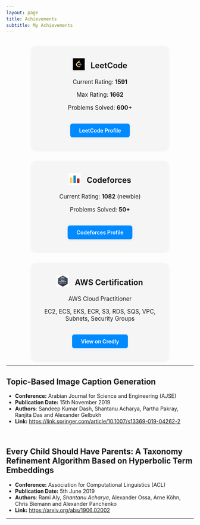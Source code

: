 ```yaml
---
layout: page
title: Achievements
subtitle: My Achievements
---
```


<style>
.achievements-flex {
  display: flex;
  flex-wrap: wrap;
  gap: 32px;
  justify-content: center;
  margin-top: 32px;
}
.achievement-box {
  background: #f5f5f5;
  border-radius: 12px;
  box-shadow: 0 2px 8px rgba(0,0,0,0.07);
  padding: 32px 24px;
  width: 320px;
  text-align: center;
  transition: transform 0.25s cubic-bezier(.4,2,.6,1), box-shadow 0.25s cubic-bezier(.4,2,.6,1);
  cursor: pointer;
  position: relative;
  overflow: hidden;
}
.achievement-box:hover {
  transform: scale(1.07) rotate(-1deg);
  box-shadow: 0 8px 32px rgba(0,0,0,0.18);
  z-index: 2;
}
.achievement-box .profile-link {
  display: inline-block;
  margin-top: 18px;
  padding: 10px 24px;
  background: #008AFF;
  color: #fff;
  border-radius: 6px;
  font-weight: 600;
  text-decoration: none;
  transition: background 0.2s, transform 0.2s;
  box-shadow: 0 2px 8px rgba(0,138,255,0.08);
}
.achievement-box:hover .profile-link {
  background: #005fa3;
  transform: scale(1.08);
}
.achievement-icon {
  width: 32px;
  height: 32px;
  vertical-align: middle;
  margin-right: 8px;
  margin-bottom: 6px;
}
.achievement-title {
  display: flex;
  align-items: center;
  justify-content: center;
  gap: 8px;
  margin-bottom: 12px;
}
</style>

<div class="achievements-flex">
  <div class="achievement-box" onclick="window.open('https://leetcode.com/u/VamshiMaya/', '_blank')">
    <div class="achievement-title">
      <img src="/img/leetcode.png" alt="LeetCode" class="achievement-icon" />
      <h2 style="margin: 0;">LeetCode</h2>
    </div>
    <p style="font-size: 1.1em;">Current Rating: <strong>1591</strong></p>
    <p style="font-size: 1.1em;">Max Rating: <strong>1662</strong></p>
    <p style="font-size: 1.1em;">Problems Solved: <strong>600+</strong></p>
    <a class="profile-link" href="https://leetcode.com/u/VamshiMaya/" target="_blank">LeetCode Profile</a>
  </div>
  <div class="achievement-box" onclick="window.open('https://codeforces.com/profile/vamshimaya', '_blank')">
    <div class="achievement-title">
      <img src="/img/codeforces.png" alt="Codeforces" class="achievement-icon" />
      <h2 style="margin: 0;">Codeforces</h2>
    </div>
    <p style="font-size: 1.1em;">Current Rating: <strong>1082</strong> (newbie)</p>
    <p style="font-size: 1.1em;">Problems Solved: <strong>50+</strong></p>
    <a class="profile-link" href="https://codeforces.com/profile/vamshimaya" target="_blank">Codeforces Profile</a>
  </div>
  <div class="achievement-box" onclick="window.open('https://www.credly.com/badges/9679b3fa-e67b-4fea-808c-eb736bd4cf86/public_url', '_blank')">
    <div class="achievement-title">
      <img src="/img/credly.png" alt="Credly" class="achievement-icon" />
      <h2 style="margin: 0;">AWS Certification</h2>
    </div>
    <p style="font-size: 1.1em;">AWS Cloud Practitioner</p>
    <p style="font-size: 1.1em;">EC2, ECS, EKS, ECR, S3, RDS, SQS, VPC, Subnets, Security Groups</p>
    <a class="profile-link" href="https://www.credly.com/badges/9679b3fa-e67b-4fea-808c-eb736bd4cf86/public_url" target="_blank">View on Credly</a>
  </div>
</div>

---

## Topic-Based Image Caption Generation

- **Conference:** Arabian Journal for Science and Engineering (AJSE)
- **Publication Date:** 15th November 2019
- **Authors**: Sandeep Kumar Dash, Shantanu Acharya, Partha Pakray, Ranjita Das and Alexander Gelbukh
- **Link:** https://link.springer.com/article/10.1007/s13369-019-04262-2

<br/>

## Every Child Should Have Parents: A Taxonomy Refinement Algorithm Based on Hyperbolic Term Embeddings

- **Conference:** Association for Computational Linguistics (ACL)
- **Publication Date:** 5th June 2019
- **Authors**: Rami Aly, _Shantanu Acharya_, Alexander Ossa, Arne Köhn, Chris Biemann and Alexander Panchenko
- **Link:** https://arxiv.org/abs/1906.02002

---
